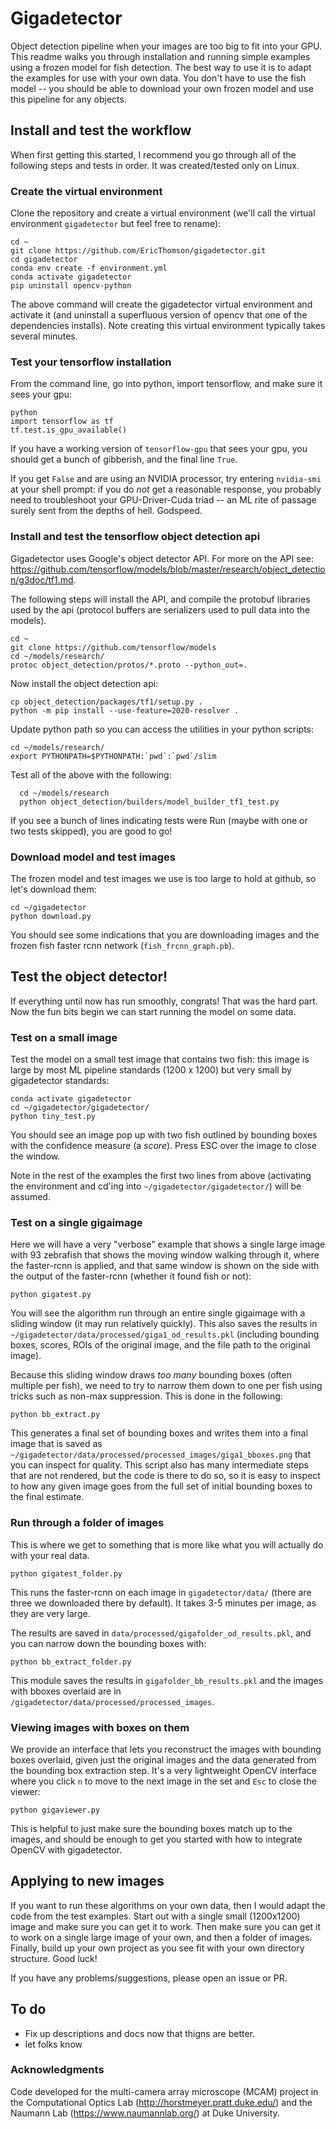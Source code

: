 # Gigadetector
Object detection pipeline when your images are too big to fit into your GPU. This readme walks you through installation and running simple examples using a frozen model for fish detection. The best way to use it is to adapt the examples for use with your own data. You don't have to use the fish model -- you should be able to download your own frozen model and use this pipeline for any objects.

## Install and test the workflow
When first getting this started, I recommend you go through all of the following steps and tests in order. It was created/tested only on Linux.

### Create the virtual environment
Clone the repository and create a virtual environment (we'll call the virtual environment `gigadetector` but feel free to rename):

    cd ~
    git clone https://github.com/EricThomson/gigadetector.git
    cd gigadetector
    conda env create -f environment.yml
    conda activate gigadetector
    pip uninstall opencv-python

The above command will create the gigadetector virtual environment and activate it (and uninstall a superfluous version of opencv that one of the dependencies installs).  Note creating this virtual environment typically takes several minutes.

### Test your tensorflow installation
From the command line, go into python, import tensorflow, and make sure it sees your gpu:

    python
    import tensorflow as tf
    tf.test.is_gpu_available()

If you have a working version of `tensorflow-gpu` that sees your gpu, you should get a bunch of gibberish, and the final line `True`.

If you get `False` and are using an NVIDIA processor, try entering `nvidia-smi` at your shell prompt: if you do *not* get a reasonable response, you probably need to troubleshoot your GPU-Driver-Cuda triad -- an ML rite of passage surely sent from the depths of hell. Godspeed.

### Install and test the tensorflow object detection api
Gigadetector uses Google's object detector API. For more on the API see:
 https://github.com/tensorflow/models/blob/master/research/object_detection/g3doc/tf1.md.

 The following steps will install the API, and compile the protobuf libraries used by the api (protocol buffers are serializers used to pull data into the models).

    cd ~
    git clone https://github.com/tensorflow/models
    cd ~/models/research/
    protoc object_detection/protos/*.proto --python_out=.

Now install the object detection api:

    cp object_detection/packages/tf1/setup.py .
    python -m pip install --use-feature=2020-resolver .

Update python path so you can access the utilities in your python scripts:

    cd ~/models/research/
    export PYTHONPATH=$PYTHONPATH:`pwd`:`pwd`/slim

Test all of the above with the following:

      cd ~/models/research
      python object_detection/builders/model_builder_tf1_test.py

If you see a bunch of lines indicating tests were Run (maybe with one or two tests skipped), you are good to go!

### Download model and test images
The frozen model and test images we use is too large to hold at github, so let's download them:

    cd ~/gigadetector
    python download.py

You should see some indications that you are downloading images and the frozen fish faster rcnn network (`fish_frcnn_graph.pb`).

## Test the object detector!
If everything until now has run smoothly, congrats! That was the hard part. Now the fun bits begin we can start running the model on some data.

### Test on a small image
Test the model on a small test image that contains two fish: this image is large by most ML pipeline standards (1200 x 1200) but very small by gigadetector standards:

    conda activate gigadetector
    cd ~/gigadetector/gigadetector/
    python tiny_test.py

You should see an image pop up with two fish outlined by bounding boxes with the confidence measure (a *score*). Press ESC over the image to close the window.

Note in the rest of the examples the first two lines from above (activating the environment and cd'ing into `~/gigadetector/gigadetector/`) will be assumed.

### Test on a single gigaimage
Here we will have a very "verbose" example that shows a single large image with 93 zebrafish that shows the moving window walking through it, where the faster-rcnn is applied, and that same window is shown on the side with the output of the faster-rcnn (whether it found fish or not):

    python gigatest.py

You will see the algorithm run through an entire single gigaimage with a sliding window (it may run relatively quickly). This also saves the results in `~/gigadetector/data/processed/giga1_od_results.pkl` (including bounding boxes, scores, ROIs of the original image, and the file path to the original image).

Because this sliding window draws *too many* bounding boxes (often multiple per fish), we need to try to narrow them down to one per fish using tricks such as non-max suppression. This is done in the following:

    python bb_extract.py

This generates a final set of bounding boxes and writes them into a final image that is saved as `~/gigadetector/data/processed/processed_images/giga1_bboxes.png` that you can inspect for quality. This script also has many intermediate steps that are not rendered, but the code is there to do so, so it is easy to inspect to how any given image goes from the full set of initial bounding boxes to the final estimate.


### Run through a folder of images
This is where we get to something that is more like what you will actually do with your real data.

    python gigatest_folder.py

This runs the faster-rcnn on each image in `gigadetector/data/` (there are  three we downloaded there by default). It takes 3-5 minutes per image, as they are very large.

The results are saved in `data/processed/gigafolder_od_results.pkl`, and you can narrow down the bounding boxes with:

    python bb_extract_folder.py

This module saves the results in `gigafolder_bb_results.pkl` and the images with bboxes overlaid are in `/gigadetector/data/processed/processed_images`.

### Viewing images with boxes on them
We provide an interface that lets you reconstruct the images with bounding boxes overlaid, given just the original images and the data generated from the bounding box extraction step. It's a very lightweight OpenCV interface where you click `n` to move to the next image in the set and `Esc` to close the viewer:

    python gigaviewer.py

This is helpful to just make sure the bounding boxes match up to the images, and should be enough to get you started with how to integrate OpenCV with gigadetector.

## Applying to new images
If you want to run these algorithms on your own data, then I would adapt the code from the test examples. Start out with a single small (1200x1200) image and make sure you can get it to work. Then make sure you can get it to work on a single large image of your own, and then a folder of images. Finally, build up your own project as you see fit with your own directory structure. Good luck!

If you have any problems/suggestions, please open an issue or PR.

## To do
- Fix up descriptions and docs now that thigns are better.
- let folks know


### Acknowledgments
Code developed for the multi-camera array microscope (MCAM) project in the Computational Optics Lab (http://horstmeyer.pratt.duke.edu/) and the Naumann Lab (https://www.naumannlab.org/) at Duke University.
